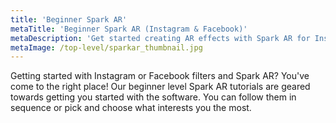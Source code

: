 ```yaml
---
title: 'Beginner Spark AR'
metaTitle: 'Beginner Spark AR (Instagram & Facebook)'
metaDescription: 'Get started creating AR effects with Spark AR for Instagram and Facebook'
metaImage: /top-level/sparkar_thumbnail.jpg
---
```


Getting started with Instagram or Facebook filters and Spark AR? You've come to the right place! Our beginner level Spark AR tutorials are geared towards getting you started with the software. You can follow them in sequence or pick and choose what interests you the most.
